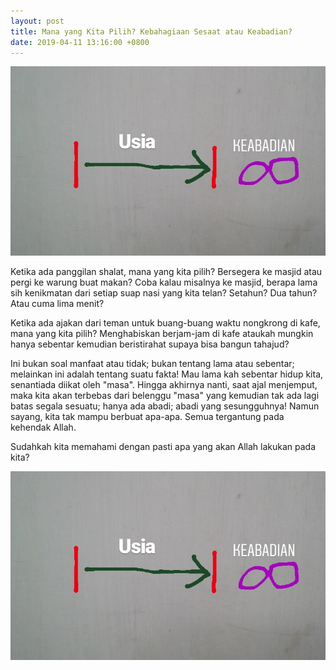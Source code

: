 ```yaml
---
layout: post
title: Mana yang Kita Pilih? Kebahagiaan Sesaat atau Keabadian?
date: 2019-04-11 13:16:00 +0800
---
```


![](/gambar/masa/gambar.jpg)

Ketika ada panggilan shalat, mana yang kita pilih? Bersegera ke masjid atau pergi ke warung buat makan? Coba kalau misalnya ke masjid, berapa lama sih kenikmatan dari setiap suap nasi yang kita telan? Setahun? Dua tahun? Atau cuma lima menit?

Ketika ada ajakan dari teman untuk buang-buang waktu nongkrong di kafe, mana yang kita pilih? Menghabiskan berjam-jam di kafe ataukah mungkin hanya sebentar kemudian beristirahat supaya bisa bangun tahajud?

Ini bukan soal manfaat atau tidak; bukan tentang lama atau sebentar; melainkan ini adalah tentang suatu fakta! Mau lama kah sebentar hidup kita, senantiada diikat oleh "masa". Hingga akhirnya nanti, saat ajal menjemput, maka kita akan terbebas dari belenggu "masa" yang kemudian tak ada lagi batas segala sesuatu; hanya ada abadi; abadi yang sesungguhnya! Namun sayang, kita tak mampu berbuat apa-apa. Semua tergantung pada kehendak Allah.

Sudahkah kita memahami dengan pasti apa yang akan Allah lakukan pada kita?

![](/gambar/masa/gambar.jpg)